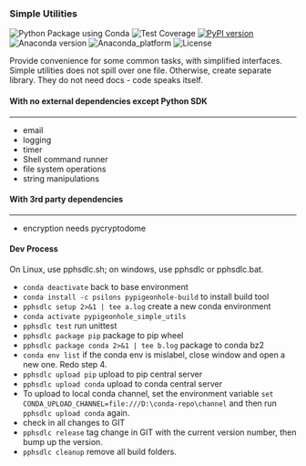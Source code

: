 ### Simple Utilities

![Python Package using Conda](https://github.com/psilons/pypigeonhole-simple-utils/workflows/Python%20Package%20using%20Conda/badge.svg)
![Test Coverage](https://raw.githubusercontent.com/psilons/pypigeonhole-simple-utils/master/coverage.svg)
[![PyPI version](https://badge.fury.io/py/pypigeonhole-simple-utils.svg)](https://badge.fury.io/py/pypigeonhole-simple-utils)
![Anaconda version](https://anaconda.org/psilons/pypigeonhole-simple-utils/badges/version.svg)
![Anaconda_platform](https://anaconda.org/psilons/pypigeonhole-simple-utils/badges/platforms.svg)
![License](https://anaconda.org/psilons/pypigeonhole-simple-utils/badges/license.svg)


Provide convenience for some common tasks, with simplified interfaces.
Simple utilities does not spill over one file. Otherwise, create separate library.
They do not need docs - code speaks itself.


#### With no external dependencies except Python SDK
___
- email
- logging
- timer
- Shell command runner
- file system operations
- string manipulations

#### With 3rd party dependencies
___
- encryption needs pycryptodome 


#### Dev Process
On Linux, use pphsdlc.sh; on windows, use pphsdlc or pphsdlc.bat.
- ```conda deactivate``` back to base environment
- ```conda install -c psilons pypigeonhole-build``` to install build tool
- ```pphsdlc setup 2>&1 | tee a.log``` create a new conda environment 
- ```conda activate pypigeonhole_simple_utils```
- ```pphsdlc test``` run unittest
- ```pphsdlc package pip``` package to pip wheel
- ```pphsdlc package conda 2>&1 | tee b.log``` package to conda bz2
- ```conda env list``` if the conda env is mislabel, close window and open a
  new one. Redo step 4.
- ```pphsdlc upload pip``` upload to pip central server
- ```pphsdlc upload conda``` upload to conda central server
- To upload to local conda channel, set the environment variable
  ```set CONDA_UPLOAD_CHANNEL=file:///D:\conda-repo\channel``` and then run 
  ```pphsdlc upload conda``` again.
- check in all changes to GIT
- ```pphsdlc release``` tag change in GIT with the current version number, 
  then bump up the version.
- ```pphsdlc cleanup``` remove all build folders.
